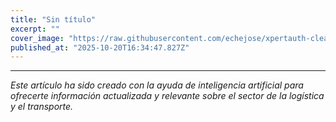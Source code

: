 ```yaml
---
title: "Sin título"
excerpt: ""
cover_image: "https://raw.githubusercontent.com/echejose/xpertauth-clean/main/images/blog/20251020T163502.jpg"
published_at: "2025-10-20T16:34:47.827Z"
---
```




---

*Este artículo ha sido creado con la ayuda de inteligencia artificial para ofrecerte información actualizada y relevante sobre el sector de la logística y el transporte.*
